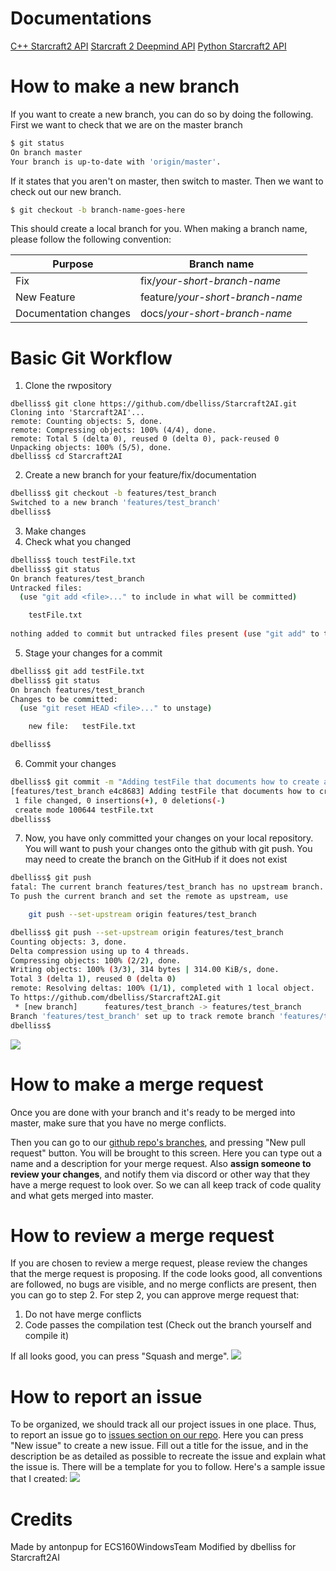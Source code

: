# Documentations
[C++ Starcraft2 API](https://github.com/Blizzard/s2client-api)
[Starcraft 2 Deepmind API](https://github.com/deepmind/pysc2)
[Python Starcraft2 API](https://github.com/Dentosal/python-sc2)

# How to make a new branch
If you want to create a new branch, you can do so by doing the following.
First we want to check that we are on the master branch
```sh
$ git status
On branch master
Your branch is up-to-date with 'origin/master'.
```
If it states that you aren't on master, then switch to master.
Then we want to check out our new branch.
```sh
$ git checkout -b branch-name-goes-here
```
This should create a local branch for you.
When making a branch name, please follow the following convention:

| Purpose | Branch name |
| ------- | ----------- |
| Fix | fix/*your-short-branch-name* |
| New Feature | feature/*your-short-branch-name* |
| Documentation changes | docs/*your-short-branch-name* |


# Basic Git Workflow
1. Clone the rwpository
```
dbelliss$ git clone https://github.com/dbelliss/Starcraft2AI.git
Cloning into 'Starcraft2AI'...
remote: Counting objects: 5, done.
remote: Compressing objects: 100% (4/4), done.
remote: Total 5 (delta 0), reused 0 (delta 0), pack-reused 0
Unpacking objects: 100% (5/5), done.
dbelliss$ cd Starcraft2AI
```
2. Create a new branch for your feature/fix/documentation
``` sh
dbelliss$ git checkout -b features/test_branch
Switched to a new branch 'features/test_branch'
dbelliss$ 
```
3. Make changes
4. Check what you changed
``` sh
dbelliss$ touch testFile.txt
dbelliss$ git status
On branch features/test_branch
Untracked files:
  (use "git add <file>..." to include in what will be committed)

	testFile.txt
  
nothing added to commit but untracked files present (use "git add" to track)
```
5. Stage your changes for a commit
``` sh
dbelliss$ git add testFile.txt 
dbelliss$ git status
On branch features/test_branch
Changes to be committed:
  (use "git reset HEAD <file>..." to unstage)

	new file:   testFile.txt

dbelliss$ 

```
6. Commit your changes
``` sh
dbelliss$ git commit -m "Adding testFile that documents how to create a Starcraft AI"
[features/test_branch e4c8683] Adding testFile that documents how to create a Starcraft AI
 1 file changed, 0 insertions(+), 0 deletions(-)
 create mode 100644 testFile.txt
dbelliss$ 
```
7. Now, you have only committed your changes on your local repository. You will want to push your changes onto the github with git push. You may need to create the branch on the GitHub if it does not exist
``` sh
dbelliss$ git push
fatal: The current branch features/test_branch has no upstream branch.
To push the current branch and set the remote as upstream, use

    git push --set-upstream origin features/test_branch

dbelliss$ git push --set-upstream origin features/test_branch
Counting objects: 3, done.
Delta compression using up to 4 threads.
Compressing objects: 100% (2/2), done.
Writing objects: 100% (3/3), 314 bytes | 314.00 KiB/s, done.
Total 3 (delta 1), reused 0 (delta 0)
remote: Resolving deltas: 100% (1/1), completed with 1 local object.
To https://github.com/dbelliss/Starcraft2AI.git
 * [new branch]      features/test_branch -> features/test_branch
Branch 'features/test_branch' set up to track remote branch 'features/test_branch' from 'origin'.
dbelliss$ 
```
![](https://i.imgur.com/dFvNtPP.png)

# How to make a merge request
Once you are done with your branch and it's ready to be merged into master, make sure that you have no merge conflicts.

Then you can go to our [github repo's branches](https://github.com/dbelliss/Starcraft2AI/branches), and pressing "New pull request" button. You will be brought to this screen. Here you can type out a name and a description for your merge request. Also **assign someone to review your changes**, and notify them via discord or other way that they have a merge request to look over. So we can all keep track of code quality and what gets merged into master.

# How to review a merge request
If you are chosen to review a merge request, please review the changes that the merge request is proposing. If the code looks good, all conventions are followed, no bugs are visible, and no merge conflicts are present, then you can go to step 2.
For step 2, you can approve merge request that:
1. Do not have merge conflicts
2. Code passes the compilation test (Check out the branch yourself and compile it)

If all looks good, you can press "Squash and merge".
![](https://i.imgur.com/qqASDDi.png)

# How to report an issue
To be organized, we should track all our project issues in one place. Thus, to report an issue go to [issues section on our repo](https://github.com/dbelliss/Starcraft2AI/issues).
Here you can press "New issue" to create a new issue. Fill out a title for the issue, and in the description be as detailed as possible to recreate the issue and explain what the issue is. There will be a template for you to follow.
Here's a sample issue that I created:
![](https://i.imgur.com/1ipbFPw.png)

# Credits
Made by antonpup for ECS160WindowsTeam
Modified by dbelliss for Starcraft2AI

